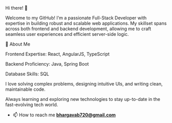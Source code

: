 Hi there! 👋

Welcome to my GitHub! I'm a passionate Full-Stack Developer with expertise in building robust and scalable web applications. My skillset spans across both frontend and backend development, allowing me to craft seamless user experiences and efficient server-side logic.

🌟 About Me

Frontend Expertise: React, AngularJS, TypeScript

Backend Proficiency: Java, Spring Boot

Database Skills: SQL

I love solving complex problems, designing intuitive UIs, and writing clean, maintainable code.

Always learning and exploring new technologies to stay up-to-date in the fast-evolving tech world.

- 📫 How to reach me **bhargavab720@gmail.com**
